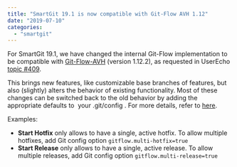 ```yaml
---
title: "SmartGit 19.1 is now compatible with Git-Flow AVH 1.12"
date: "2019-07-10"
categories: 
  - "smartgit"
---
```


For SmartGit 19.1, we have changed the internal Git-Flow implementation to be compatible with [Git-Flow-AVH](https://github.com/petervanderdoes/gitflow-avh) (version 1.12.2), as requested in UserEcho [topic #409](https://smartgit.userecho.com/communities/1/topics/409-).

This brings new features, like customizable base branches of features, but also (slightly) alters the behavior of existing functionality. Most of these changes can be switched back to the old behavior by adding the appropriate defaults to  your .git/config . For more details, refer to [here](https://github.com/petervanderdoes/gitflow-avh/wiki/Reference:-git-flow-feature).

Examples:

- **Start Hotfix** only allows to have a single, active hotfix. To allow multiple hotfixes, add Git config option `gitflow.multi-hotfix=true`
- **Start Release** only allows to have a single, active release. To allow multiple releases, add Git config option `gitflow.multi-release=true`

